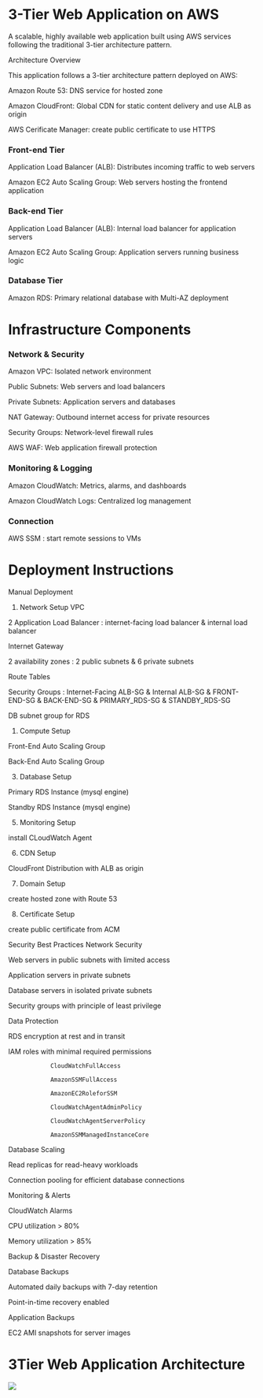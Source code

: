 <h1>3-Tier Web Application on AWS</h1>

A scalable, highly available web application built using AWS services following the traditional 3-tier architecture pattern.

Architecture Overview

This application follows a 3-tier architecture pattern deployed on AWS:

Amazon Route 53: DNS service for hosted zone

Amazon CloudFront: Global CDN for static content delivery and use ALB as origin  

AWS Cerificate Manager: create public certificate to use HTTPS


<h3>Front-end Tier</h3>

Application Load Balancer (ALB): Distributes incoming traffic to web servers

Amazon EC2 Auto Scaling Group: Web servers hosting the frontend application


<h3>Back-end Tier</h3>

Application Load Balancer (ALB): Internal load balancer for application servers

Amazon EC2 Auto Scaling Group: Application servers running business logic


<h3>Database Tier</h3>

Amazon RDS: Primary relational database with Multi-AZ deployment


<h1>Infrastructure Components</h1>
<h3>Network & Security</h3>

Amazon VPC: Isolated network environment

Public Subnets: Web servers and load balancers

Private Subnets: Application servers and databases

NAT Gateway: Outbound internet access for private resources

Security Groups: Network-level firewall rules

AWS WAF: Web application firewall protection


<h3>Monitoring & Logging</h3>

Amazon CloudWatch: Metrics, alarms, and dashboards

Amazon CloudWatch Logs: Centralized log management


<h3>Connection</h3>

AWS SSM : start remote sessions to VMs

<h1>Deployment Instructions</h1>
Manual Deployment

1. Network Setup
VPC

2 Application Load Balancer : internet-facing load balancer & internal load balancer

Internet Gateway

2 availability zones : 2 public subnets & 6 private subnets

Route Tables

Security Groups : Internet-Facing ALB-SG & Internal ALB-SG & FRONT-END-SG & BACK-END-SG & PRIMARY_RDS-SG & STANDBY_RDS-SG

DB subnet group for RDS


1. Compute Setup

Front-End Auto Scaling Group

Back-End Auto Scaling Group


3. Database Setup

Primary RDS Instance (mysql engine)

Standby RDS Instance (mysql engine)


5. Monitoring Setup

install CLoudWatch Agent


6. CDN Setup

CloudFront Distribution with ALB as origin


7. Domain Setup

create hosted zone with Route 53


8. Certificate Setup

create public certificate from ACM


Security Best Practices
Network Security

Web servers in public subnets with limited access

Application servers in private subnets

Database servers in isolated private subnets

Security groups with principle of least privilege


Data Protection

RDS encryption at rest and in transit

IAM roles with minimal required permissions

                CloudWatchFullAccess

                AmazonSSMFullAccess

                AmazonEC2RoleforSSM

                CloudWatchAgentAdminPolicy

                CloudWatchAgentServerPolicy

                AmazonSSMManagedInstanceCore


Database Scaling

Read replicas for read-heavy workloads

Connection pooling for efficient database connections


Monitoring & Alerts

CloudWatch Alarms

CPU utilization > 80%

Memory utilization > 85%


Backup & Disaster Recovery

Database Backups

Automated daily backups with 7-day retention

Point-in-time recovery enabled


Application Backups

EC2 AMI snapshots for server images


<h1>3Tier Web Application Architecture</h1>
<img src = "https://github.com/mshaf3ey/AWS-2-Becoming-a-Solutions-Architect/blob/main/Manara.drawio.png" />
